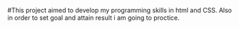 #This project aimed to develop my programming skills in html and CSS. Also in order to set goal and attain result i am going to proctice. 